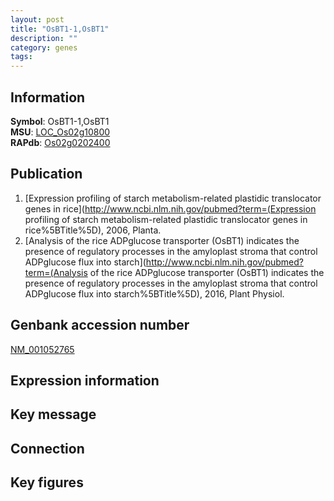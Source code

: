 ```yaml
---
layout: post
title: "OsBT1-1,OsBT1"
description: ""
category: genes
tags: 
---
```


## Information
__Symbol__: OsBT1-1,OsBT1  
__MSU__: [LOC_Os02g10800](http://rice.plantbiology.msu.edu/cgi-bin/ORF_infopage.cgi?orf=LOC_Os02g10800)  
__RAPdb__: [Os02g0202400](http://rapdb.dna.affrc.go.jp/viewer/gbrowse_details/irgsp1?name=Os02g0202400)  

## Publication
1. [Expression profiling of starch metabolism-related plastidic translocator genes in rice](http://www.ncbi.nlm.nih.gov/pubmed?term=(Expression profiling of starch metabolism-related plastidic translocator genes in rice%5BTitle%5D), 2006, Planta.
2. [Analysis of the rice ADPglucose transporter (OsBT1) indicates the presence of regulatory processes in the amyloplast stroma that control ADPglucose flux into starch](http://www.ncbi.nlm.nih.gov/pubmed?term=(Analysis of the rice ADPglucose transporter (OsBT1) indicates the presence of regulatory processes in the amyloplast stroma that control ADPglucose flux into starch%5BTitle%5D), 2016, Plant Physiol.

## Genbank accession number
[NM_001052765](http://www.ncbi.nlm.nih.gov/nuccore/NM_001052765)

## Expression information

## Key message

## Connection

## Key figures


